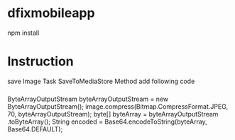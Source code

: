 # dfixmobileapp
npm install

# Instruction
save Image Task
SaveToMediaStore Method add following code
#####
ByteArrayOutputStream byteArrayOutputStream = new ByteArrayOutputStream();
image.compress(Bitmap.CompressFormat.JPEG, 70, byteArrayOutputStream);
byte[] byteArray = byteArrayOutputStream .toByteArray();
String encoded = Base64.encodeToString(byteArray, Base64.DEFAULT);
#####
